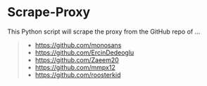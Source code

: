 # Scrape-Proxy

This Python script will scrape the proxy from the GitHub repo of ...

>  - https://github.com/monosans 
>  - https://github.com/ErcinDedeoglu
>  - https://github.com/Zaeem20
>  - https://github.com/mmpx12
>  - https://github.com/roosterkid
